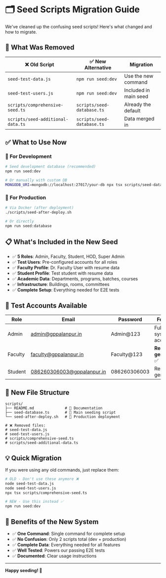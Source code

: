# 🗂️ Seed Scripts Migration Guide

We've cleaned up the confusing seed scripts! Here's what changed and how to migrate.

## 🔄 **What Was Removed**

| ❌ Old Script | ✅ New Alternative | Migration |
|---------------|-------------------|-----------|
| `seed-test-data.js` | `npm run seed:dev` | Use the new command |
| `seed-test-users.js` | `npm run seed:dev` | Included in main seed |
| `scripts/comprehensive-seed.ts` | `scripts/seed-database.ts` | Already the default |
| `scripts/seed-additional-data.ts` | `scripts/seed-database.ts` | Data merged in |

## ✅ **What to Use Now**

### 🎯 **For Development**
```bash
# Seed development database (recommended)
npm run seed:dev

# Or manually with custom DB
MONGODB_URI=mongodb://localhost:27017/your-db npx tsx scripts/seed-database.ts
```

### 🚀 **For Production** 
```bash
# Via Docker (after deployment)
./scripts/seed-after-deploy.sh

# Or directly
npm run seed:database
```

## 📋 **What's Included in the New Seed**

- ✅ **5 Roles**: Admin, Faculty, Student, HOD, Super Admin
- ✅ **Test Users**: Pre-configured accounts for all roles
- ✅ **Faculty Profile**: Dr. Faculty User with resume data
- ✅ **Student Profile**: Test student with resume data  
- ✅ **Academic Data**: Departments, programs, batches, courses
- ✅ **Infrastructure**: Buildings, rooms, committees
- ✅ **Complete Setup**: Everything needed for E2E tests

## 🔐 **Test Accounts Available**

| Role | Email | Password | Features |
|------|-------|----------|----------|
| Admin | admin@gppalanpur.in | Admin@123 | Full system access |
| Faculty | faculty@gppalanpur.in | Faculty@123 | **Resume generation** ✅ |
| Student | 086260306003@gppalanpur.in | 086260306003 | Resume generation |

## 📂 **New File Structure**

```
scripts/
├── README.md              # 📖 Documentation
├── seed-database.ts       # 🎯 Main seeding script
└── seed-after-deploy.sh   # 🚀 Production deployment

# ❌ Removed files:
# seed-test-data.js
# seed-test-users.js  
# scripts/comprehensive-seed.ts
# scripts/seed-additional-data.ts
```

## 💡 **Quick Migration**

If you were using any old commands, just replace them:

```bash
# OLD - Don't use these anymore ❌
node seed-test-data.js
node seed-test-users.js
npx tsx scripts/comprehensive-seed.ts

# NEW - Use this instead ✅ 
npm run seed:dev
```

## 🎉 **Benefits of the New System**

- ✅ **One Command**: Single command for complete setup
- ✅ **No Confusion**: Only 2 scripts total (dev + production)
- ✅ **Complete Data**: Everything needed for all features
- ✅ **Well Tested**: Powers our passing E2E tests
- ✅ **Documented**: Clear usage instructions

---

**Happy seeding! 🌱**